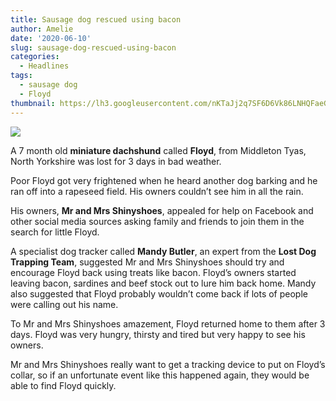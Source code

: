 ```yaml
---
title: Sausage dog rescued using bacon
author: Amelie
date: '2020-06-10'
slug: sausage-dog-rescued-using-bacon
categories:
  - Headlines
tags:
  - sausage dog
  - Floyd
thumbnail: https://lh3.googleusercontent.com/nKTaJj2q7SF6D6Vk86LNHQFaeGZ6yiWI371GJOPvDRf9ft2FF_2E-0N1sqQW4VvhidZ4Uv4doODRgYV7GfGZr8Y3Tp_wTubDA168w3wfT0hOWFhqJ7Of82NTflqJcdTstlaF98w
---
```


![](https://lh3.googleusercontent.com/nKTaJj2q7SF6D6Vk86LNHQFaeGZ6yiWI371GJOPvDRf9ft2FF_2E-0N1sqQW4VvhidZ4Uv4doODRgYV7GfGZr8Y3Tp_wTubDA168w3wfT0hOWFhqJ7Of82NTflqJcdTstlaF98w)

A 7 month old **miniature dachshund** called **Floyd**, from Middleton Tyas, North Yorkshire was lost for 3 days in bad weather.

Poor Floyd got very frightened when he heard another dog barking and he ran off into a rapeseed field. His owners couldn’t see him in all the rain.
 
His owners, **Mr and Mrs Shinyshoes**, appealed for help on Facebook and other social media sources asking family and friends to join them in the search for little Floyd.

A specialist dog tracker called **Mandy Butler**, an expert from the **Lost Dog Trapping Team**, suggested Mr and Mrs Shinyshoes should try and encourage Floyd back using treats like bacon. Floyd’s owners started leaving bacon, sardines and beef stock out to lure him back home. Mandy also suggested that Floyd probably wouldn’t come back if lots of people were calling out his name.

To Mr and Mrs Shinyshoes amazement, Floyd returned home to them after 3 days. Floyd was very hungry, thirsty and tired but very happy to see his owners.

Mr and Mrs Shinyshoes really want to get a tracking device to put on Floyd’s collar, so if an unfortunate event like this happened again, they would be able to find Floyd quickly.

